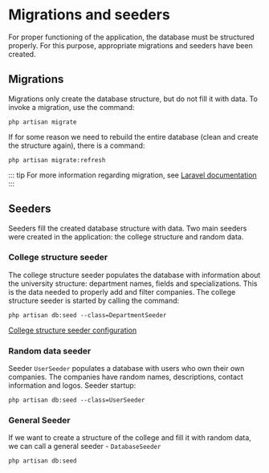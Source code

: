 # Migrations and seeders
For proper functioning of the application, the database must be structured properly. For this purpose, appropriate migrations and seeders have been created.

## Migrations
Migrations only create the database structure, but do not fill it with data. To invoke a migration, use the command:
```
php artisan migrate
```

If for some reason we need to rebuild the entire database (clean and create the structure again), there is a command:
```
php artisan migrate:refresh
```

::: tip
For more information regarding migration, see [Laravel documentation](https://laravel.com/docs/9.x/migrations)
:::

## Seeders
Seeders fill the created database structure with data. Two main seeders were created in the application: the college structure and random data.

### College structure seeder
The college structure seeder populates the database with information about the university structure: department names, fields and specializations. This is the data needed to properly add and filter companies. The college structure seeder is started by calling the command:
```
php artisan db:seed --class=DepartmentSeeder
```

[College structure seeder configuration](../technical/configure.html#college-structure-seeder)

### Random data seeder
Seeder `UserSeeder` populates a database with users who own their own companies. The companies have random names, descriptions, contact information and logos. Seeder startup:
```
php artisan db:seed --class=UserSeeder
```

### General Seeder
If we want to create a structure of the college and fill it with random data, we can call a general seeder - `DatabaseSeeder`
```
php artisan db:seed
```
